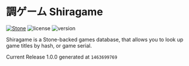 # 調ゲーム Shiragame

[![Stone](https://img.shields.io/badge/stone-4.2.1-brightgreen.svg)](https://github.com/SnowflakePowered/stone) ![license](https://img.shields.io/github/license/snowflakepowered/shiragame.svg?maxAge=2592000) ![version](https://img.shields.io/badge/version-1.0.0-blue.svg)

Shiragame is a Stone-backed games database, that allows you to look up game titles by hash, or game serial.

Current Release 1.0.0 generated at `1463699769`
